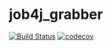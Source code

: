 # job4j_grabber

[![Build Status](https://app.travis-ci.com/BarmaleySPb/job4j_grabber.svg?branch=master)](https://app.travis-ci.com/BarmaleySPb/job4j_grabber)
[![codecov](https://codecov.io/gh/BarmaleySPb/job4j_grabber/branch/master/graph/badge.svg?token=2J6FQFQ290)](https://codecov.io/gh/BarmaleySPb/job4j_grabber)
